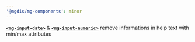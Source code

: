```yaml
---
'@mgdis/mg-components': minor
---
```


[**`<mg-input-date>`**](http://core.pages.mgdis.fr/core-ui/core-ui/storybook/?path=/docs/molecules-inputs-mg-input-date--docs) & [**`<mg-input-numeric>`**](http://core.pages.mgdis.fr/core-ui/core-ui/storybook/?path=/docs/molecules-inputs-mg-input-numeric--docs) remove informations in help text with min/max attributes
